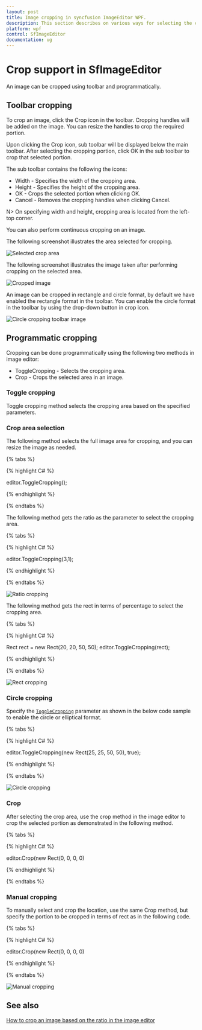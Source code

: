 ```yaml
---
layout: post
title: Image cropping in syncfusion ImageEditor WPF.
description: This section describes on various ways for selecting the cropping area and also to crop the image with specified bounds SfImageEditor.
platform: wpf
control: SfImageEditor
documentation: ug
---
```


# Crop support in SfImageEditor

An image can be cropped using toolbar and programmatically.

## Toolbar cropping

To crop an image, click the Crop icon in the toolbar. Cropping handles will be added on the image. You can resize the handles to crop the required portion.

Upon clicking the Crop icon, sub toolbar will be displayed below the main toolbar. After selecting the cropping portion, click OK in the sub toolbar to crop that selected portion.

The sub toolbar contains the following the icons:

* Width - Specifies the width of the cropping area.
* Height - Specifies the height of the cropping area.
* OK - Crops the selected portion when clicking OK.
* Cancel - Removes the cropping handles when clicking Cancel.

N> On specifying width and height, cropping area is located from the left-top corner.

You can also perform continuous cropping on an image.

The following screenshot illustrates the area selected for cropping.

![Selected crop area](Images/ToolbarCropArea.png) 

The following screenshot illustrates the image taken after performing cropping on the selected area.

![Cropped image](Images/CroppedImage.jpg) 

An image can be cropped in rectangle and circle format, by default we have enabled the rectangle format in the toolbar. You can enable the circle format in the toolbar by using the drop-down button in crop icon.

![Circle cropping toolbar image](Images/CircleCropping_Toolbar_Img.png) 

## Programmatic cropping

Cropping can be done programmatically using  the following two methods in image editor:

* ToggleCropping - Selects the cropping area.
* Crop - Crops the selected area in an image.

### Toggle cropping

Toggle cropping method selects the cropping area based on the specified parameters.

### Crop area selection

The following method selects the full image area for cropping, and you can resize the image as needed.

{% tabs %} 

{% highlight C# %} 

editor.ToggleCropping();

{% endhighlight %}

{% endtabs %} 

The following method gets the ratio as the parameter to select the cropping area.

{% tabs %} 

{% highlight C# %} 

editor.ToggleCropping(3,1);

{% endhighlight %}

{% endtabs %} 

![Ratio cropping](Images/CroppingRatio.png) 

The following method gets the rect in terms of percentage to select the cropping area.

{% tabs %} 

{% highlight C# %} 

Rect rect = new Rect(20, 20, 50, 50);
editor.ToggleCropping(rect);

{% endhighlight %}

{% endtabs %} 

![Rect cropping](Images/CroppingRect.png) 

### Circle cropping

Specify the [`ToggleCropping`](https://help.syncfusion.com/cr/wpf/Syncfusion.UI.Xaml.ImageEditor.SfImageEditor.html#Syncfusion_UI_Xaml_ImageEditor_SfImageEditor_ToggleCropping) parameter as shown in the below code sample to enable the circle or elliptical format.

{% tabs %} 

{% highlight C# %} 

editor.ToggleCropping(new Rect(25, 25, 50, 50), true);

{% endhighlight %}

{% endtabs %} 

![Circle cropping](Images/CircleCropping_Img.png) 

### Crop

After selecting the crop area, use the crop method in the image editor to crop the selected portion as demonstrated in the following method.

{% tabs %} 

{% highlight C# %} 

editor.Crop(new Rect(0, 0, 0, 0)

{% endhighlight %}

{% endtabs %} 

### Manual cropping

To manually select and crop the location, use the same Crop method, but specify the portion to be cropped in terms of rect as in the following code.

{% tabs %} 

{% highlight C# %} 

editor.Crop(new Rect(0, 0, 0, 0)

{% endhighlight %}

{% endtabs %} 

![Manual cropping](Images/ManualCrop.png) 

## See also

[How to crop an image based on the ratio in the image editor](https://www.syncfusion.com/kb/11225/how-to-crop-an-image-based-on-the-ratio-in-the-image-editor)